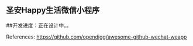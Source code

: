 ## 圣安Happy生活微信小程序
##开发进度：正在设计中。。

References:
https://github.com/opendigg/awesome-github-wechat-weapp

